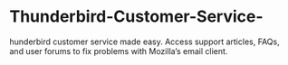# Thunderbird-Customer-Service-
hunderbird customer service made easy. Access support articles, FAQs, and user forums to fix problems with Mozilla’s email client.
